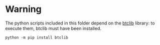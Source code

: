 # Warning

The python scripts included in this folder depend on the
[btclib](https://github.com/dginst/btclib) library:
to execute them, btclib must have been installed.

    python -m pip install btclib
